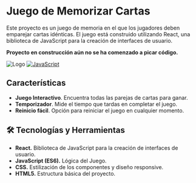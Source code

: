 # Juego de Memorizar Cartas

Este proyecto es un juego de memoria en el que los jugadores deben emparejar cartas idénticas. El juego está construido utilizando React, una biblioteca de JavaScript para la creación de interfaces de usuario.

**Proyecto en construcción aún no se ha comenzado a picar código.**

![Logo](https://img.shields.io/badge/React-61DAFB?style=for-the-badge&logo=react&logoColor=black)
[![JavaScript](https://img.shields.io/badge/JavaScript-F7DF1E?style=for-the-badge&logo=javascript&logoColor=white&labelColor=101010)]()

## Características
- **Juego Interactivo**. Encuentra todas las parejas de cartas para ganar.
- **Temporizador**. Mide el tiempo que tardas en completar el juego.
- **Reinicio fácil**. Opción para reiniciar el juego en cualquier momento.

## 🛠 Tecnologías y Herramientas
- **React.** Biblioteca de JavaScript para la creación de interfaces de usuario.
- **JavaScript (ES6).** Lógica del Juego.
- **CSS.** Estilización de los componentes y diseño responsive.
- **HTML5.** Estructura básica del proyecto.


